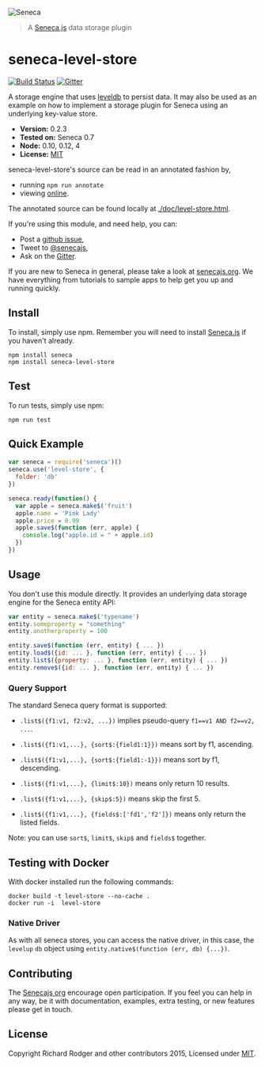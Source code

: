 ![Seneca](http://senecajs.org/files/assets/seneca-logo.png)
> A [Seneca.js][] data storage plugin

# seneca-level-store
[![Build Status][travis-badge]][travis-url]
[![Gitter][gitter-badge]][gitter-url]

A storage engine that uses [leveldb][] to persist data. It may also be used as an example on how to
implement a storage plugin for Seneca using an underlying key-value store.

- __Version:__ 0.2.3
- __Tested on:__ Seneca 0.7
- __Node:__ 0.10, 0.12, 4
- __License:__ [MIT][]

seneca-level-store's source can be read in an annotated fashion by,

- running `npm run annotate`
- viewing [online](http://rjrodger.github.io/seneca-level-store/doc/level-store.html).

The annotated source can be found locally at [./doc/level-store.html]().

If you're using this module, and need help, you can:

- Post a [github issue][],
- Tweet to [@senecajs][],
- Ask on the [Gitter][gitter-url].

If you are new to Seneca in general, please take a look at [senecajs.org][]. We have everything from
tutorials to sample apps to help get you up and running quickly.


## Install
To install, simply use npm. Remember you will need to install [Seneca.js][] if you haven't already.

```
npm install seneca
npm install seneca-level-store
```

## Test
To run tests, simply use npm:

```
npm run test
```

## Quick Example

```js
var seneca = require('seneca')()
seneca.use('level-store', {
  folder: 'db'
})

seneca.ready(function() {
  var apple = seneca.make$('fruit')
  apple.name = 'Pink Lady'
  apple.price = 0.99
  apple.save$(function (err, apple) {
    console.log("apple.id = " + apple.id)
  })
})
```

## Usage
You don't use this module directly. It provides an underlying data storage engine for the Seneca entity API:

```js
var entity = seneca.make$('typename')
entity.someproperty = "something"
entity.anotherproperty = 100

entity.save$(function (err, entity) { ... })
entity.load$({id: ... }, function (err, entity) { ... })
entity.list$({property: ... }, function (err, entity) { ... })
entity.remove$({id: ... }, function (err, entity) { ... })
```

### Query Support
The standard Seneca query format is supported:

- `.list$({f1:v1, f2:v2, ...})` implies pseudo-query `f1==v1 AND f2==v2, ...`.

- `.list$({f1:v1,...}, {sort$:{field1:1}})` means sort by f1, ascending.

- `.list$({f1:v1,...}, {sort$:{field1:-1}})` means sort by f1, descending.

- `.list$({f1:v1,...}, {limit$:10})` means only return 10 results.

- `.list$({f1:v1,...}, {skip$:5})` means skip the first 5.

- `.list$({f1:v1,...}, {fields$:['fd1','f2']})` means only return the listed fields.

Note: you can use `sort$`, `limit$`, `skip$` and `fields$` together.


## Testing with Docker

With docker installed run the following commands:

```
docker build -t level-store --no-cache .
docker run -i  level-store
```

### Native Driver
As with all seneca stores, you can access the native driver, in this case, the `levelup` `db`
object using `entity.native$(function (err, db) {...})`.

## Contributing
The [Senecajs org][] encourage open participation. If you feel you can help in any way, be it with
documentation, examples, extra testing, or new features please get in touch.

## License
Copyright Richard Rodger and other contributors 2015, Licensed under [MIT][].

[travis-badge]: https://travis-ci.org/senecajs/seneca-level-store.svg
[travis-url]: https://travis-ci.org/senecajs/seneca-level-store
[gitter-badge]: https://badges.gitter.im/Join%20Chat.svg
[gitter-url]: https://gitter.im/senecajs/seneca

[MIT]: ./LICENSE
[Senecajs org]: https://github.com/senecajs/
[Seneca.js]: https://www.npmjs.com/package/seneca
[senecajs.org]: http://senecajs.org/
[leveldb]: http://leveldb.org/
[node-leveldb-native]: http://leveldb.github.com/node-leveldb-native/markdown-docs/queries.html
[github issue]: https://github.com/rjrodger/seneca-level-store/issues
[@senecajs]: http://twitter.com/senecajs
